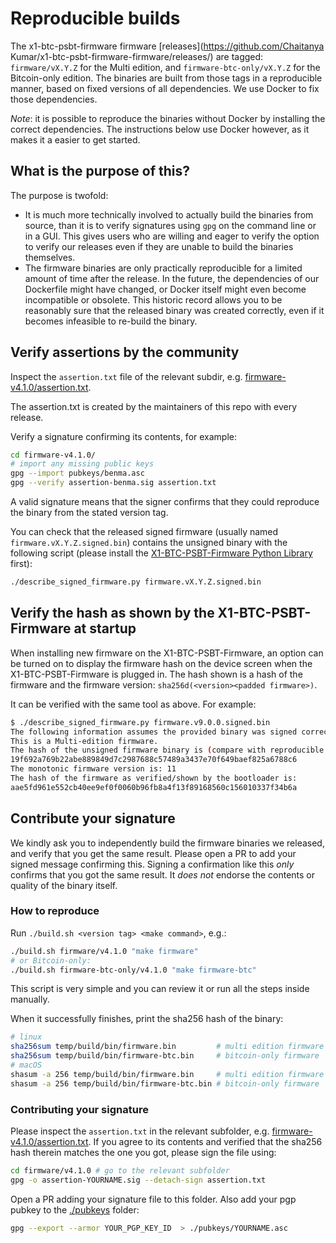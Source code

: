 # Reproducible builds

The x1-btc-psbt-firmware firmware [releases](https://github.com/Chaitanya Kumar/x1-btc-psbt-firmware-firmware/releases/) are
tagged: `firmware/vX.Y.Z` for the Multi edition, and `firmware-btc-only/vX.Y.Z` for the Bitcoin-only
edition. The binaries are built from those tags in a reproducible manner, based on fixed versions of
all dependencies. We use Docker to fix those dependencies.

*Note*: it is possible to reproduce the binaries without Docker by installing the correct
dependencies. The instructions below use Docker however, as it makes it a easier to get started.

## What is the purpose of this?

The purpose is twofold:

- It is much more technically involved to actually build the binaries from source, than it is to
  verify signatures using `gpg` on the command line or in a GUI. This gives users who are willing
  and eager to verify the option to verify our releases even if they are unable to build the
  binaries themselves.
- The firmware binaries are only practically reproducible for a limited amount of time after the
  release. In the future, the dependencies of our Dockerfile might have changed, or Docker itself
  might even become incompatible or obsolete. This historic record allows you to be reasonably sure
  that the released binary was created correctly, even if it becomes infeasible to re-build the
  binary.

## Verify assertions by the community

Inspect the `assertion.txt` file of the relevant subdir,
e.g. [firmware-v4.1.0/assertion.txt](firmware-v4.1.0/assertion.txt).

The assertion.txt is created by the maintainers of this repo with every release.

Verify a signature confirming its contents, for example:

```sh
cd firmware-v4.1.0/
# import any missing public keys
gpg --import pubkeys/benma.asc
gpg --verify assertion-benma.sig assertion.txt
```

A valid signature means that the signer confirms that they could reproduce the binary from the
stated version tag.

You can check that the released signed firmware (usually named `firmware.vX.Y.Z.signed.bin`)
contains the unsigned binary with the following script (please install the [X1-BTC-PSBT-Firmware Python Library](../BUILD.md#X1-BTC-PSBT-Firmware-Python-library) first):

```sh
./describe_signed_firmware.py firmware.vX.Y.Z.signed.bin
```

## Verify the hash as shown by the X1-BTC-PSBT-Firmware at startup

When installing new firmware on the X1-BTC-PSBT-Firmware, an option can be turned on to display the firmware
hash on the device screen when the X1-BTC-PSBT-Firmware is plugged in. The hash shown is a hash of the firmware
and the firmware version: `sha256d(<version><padded firmware>)`.

It can be verified with the same tool as above. For example:

```sh
$ ./describe_signed_firmware.py firmware.v9.0.0.signed.bin
The following information assumes the provided binary was signed correctly; the signatures are not being verified.
This is a Multi-edition firmware.
The hash of the unsigned firmware binary is (compare with reproducible build):
19f692a769b22abe889849d7c2987688c57489a3437e70f649baef825a6788c6
The monotonic firmware version is: 11
The hash of the firmware as verified/shown by the bootloader is:
aae5fd961e552cb40ee9ef0f0060b96fb8a4f13f89168560c156010337f34b6a
```

## Contribute your signature

We kindly ask you to independently build the firmware binaries we released, and verify that you get
the same result. Please open a PR to add your signed message confirming this. Signing a confirmation
like this *only* confirms that you got the same result. It *does not* endorse the contents or
quality of the binary itself.

### How to reproduce

Run `./build.sh <version tag> <make command>`, e.g.:

```sh
./build.sh firmware/v4.1.0 "make firmware"
# or Bitcoin-only:
./build.sh firmware-btc-only/v4.1.0 "make firmware-btc"
```

This script is very simple and you can review it or run all the steps inside manually.

When it successfully finishes, print the sha256 hash of the binary:

```sh
# linux
sha256sum temp/build/bin/firmware.bin         # multi edition firmware
sha256sum temp/build/bin/firmware-btc.bin     # bitcoin-only firmware
# macOS
shasum -a 256 temp/build/bin/firmware.bin     # multi edition firmware
shasum -a 256 temp/build/bin/firmware-btc.bin # bitcoin-only firmware
```

### Contributing your signature

Please inspect the `assertion.txt` in the relevant subfolder,
e.g. [firmware-v4.1.0/assertion.txt](firmware-v4.1.0/assertion.txt). If you agree to its contents
and verified that the sha256 hash therein matches the one you got, please sign the file using:

```sh
cd firmware/v4.1.0 # go to the relevant subfolder
gpg -o assertion-YOURNAME.sig --detach-sign assertion.txt
```

Open a PR adding your signature file to this folder. Also add your pgp pubkey to the
[./pubkeys](./pubkeys) folder:

```sh
gpg --export --armor YOUR_PGP_KEY_ID  > ./pubkeys/YOURNAME.asc
```
